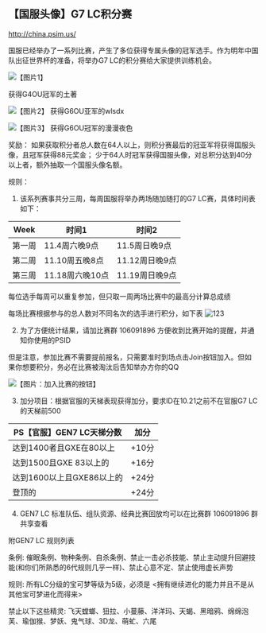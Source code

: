## 【国服头像】G7 LC积分赛

http://china.psim.us/ 

国服已经举办了一系列比赛，产生了多位获得专属头像的冠军选手。作为明年中国队出征世界杯的准备，将举办G7 LC的积分赛给大家提供训练机会。

![【图片1】](https://i.imgur.com/xK4EDaW.jpg)

获得G4OU冠军的土著 

![【图片2】](https://i.imgur.com/hRBCvGb.jpg)
获得G6OU亚军的wlsdx

![【图片3】](https://i.imgur.com/shxi9Ey.jpg)
获得G6OU冠军的漫漫夜色

奖励：
如果获取积分者总人数在64人以上，则积分赛最后的冠亚军将获得国服头像，且冠军获得88元奖金；
少于64人时冠军获得国服头像，对总积分达到40分以上者，额外抽取一个国服头像名额。

规则：
1. 该系列赛事共分三周，每周国服将举办两场随加随打的G7 LC赛，具体时间表如下：

Week | 时间1 | 时间2
---- | ------------- | ------------
第一周 | 11.4周六晚9点 | 11.5周日晚9点 
第二周 | 11.10周五晚8点  | 11.12周日晚9点
第三周 | 11.18周六晚10点  | 11.19周日晚9点

每位选手每周可以重复参加，但只取一周两场比赛中的最高分计算总成绩

每场比赛根据参与的总人数对不同名次的选手进行积分，如下表
![123](https://imgur.com/HmIYFXv.png)

2.  为了方便统计结果，请加比赛群 106091896  方便收到比赛开始的提醒，并通知你使用的PSID

但是注意，参加比赛不需要提前报名，只需要准时到场点击Join按钮加入。但如果你想要积分，务必在比赛被淘汰后告知举办方你的QQ

![【图片：加入比赛的按钮】](https://imgur.com/C08I8O7.png)

3. 加分项目：根据官服的天梯表现获得加分，要求ID在10.21之前不在官服G7 LC的天梯前500

PS【官服】GEN7 LC天梯分数|加分
---|---
达到1400者且GXE在80以上|+10分
达到1500且GXE 83以上的|+16分
达到1600以上且GXE86以上的|+24分
登顶的|+24分

4. GEN7 LC 标准队伍、组队资源、经典比赛回放均可以在比赛群 106091896  群共享查看

附GEN7 LC 规则列表

条例: 催眠条例、物种条例、自杀条例、禁止一击必杀技能、禁止主动提升回避技能(和你们所熟悉的6代规则几乎一样)、禁止心意不定、禁止使用虚长声势

规则: 所有LC分级的宝可梦等级为5级，必须是 <拥有继续进化的能力并且不是从其他宝可梦进化而得来>

禁止以下这些精灵: 飞天螳螂、狃拉、小蔓藤、洋洋玛、天蝎、黑暗鸦、绵绵泡芙、瑜伽猴、梦妖、鬼气球、3D龙、萌虻、六尾
